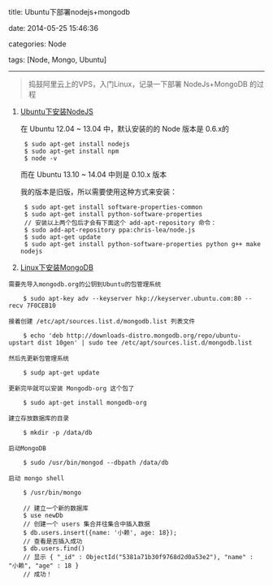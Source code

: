 title: Ubuntu下部署nodejs+mongodb

date: 2014-05-25 15:46:36

categories: Node

tags: [Node, Mongo, Ubuntu]

---

> 捣鼓阿里云上的VPS，入门Linux，记录一下部署 NodeJs+MongoDB 的过程

1. [Ubuntu下安装NodeJS](https://github.com/joyent/node/wiki/Installing-Node.js-via-package-manager#ubuntu-mint-elementary-os)

	在 Ubuntu 12.04 ~ 13.04 中，默认安装的的 Node 版本是 0.6.x的

		$ sudo apt-get install nodejs
		$ sudo apt-get install npm
		$ node -v
		
	而在 Ubuntu 13.10 ~ 14.04 中则是 0.10.x 版本
	
	我的版本是旧版，所以需要使用这种方式来安装：
	
		$ sudo apt-get install software-properties-common
		$ sudo apt-get install python-software-properties
		// 安装以上两个包后才会有下面这个 add-apt-repository 命令：
		$ sudo add-apt-repository ppa:chris-lea/node.js
		$ sudo apt-get update
		$ sudo apt-get install python-software-properties python g++ make nodejs
		

2. [Linux下安装MongoDB](http://docs.mongodb.org/manual/tutorial/install-mongodb-on-linux/)

<!-- more -->

	需要先导入mongodb.org的公钥到Ubuntu的包管理系统
	
		$ sudo apt-key adv --keyserver hkp://keyserver.ubuntu.com:80 --recv 7F0CEB10
	
	接着创建 /etc/apt/sources.list.d/mongodb.list 列表文件
	
		$ echo 'deb http://downloads-distro.mongodb.org/repo/ubuntu-upstart dist 10gen' | sudo tee /etc/apt/sources.list.d/mongodb.list
		
	然后先更新包管理系统
	
		$ sudp apt-get update
		
	更新完毕就可以安装 Mongodb-org 这个包了
	
		$ sudo apt-get install mongodb-org
	
	建立存放数据库的目录
		
		$ mkdir -p /data/db
	
	启动MongoDB	
		
		$ sudo /usr/bin/mongod --dbpath /data/db
	
	启动 mongo shell 
	
		$ /usr/bin/mongo
	
		// 建立一个新的数据库
		$ use newDb
		// 创建一个 users 集合并往集合中插入数据
		$ db.users.insert({name: '小赖', age: 18});
		// 查看是否插入成功
		$ db.users.find()
		// 显示 { "_id" : ObjectId("5381a71b30f9768d2d0a53e2"), "name" : "小赖", "age" : 18 }
		// 成功！
	
		
		
			
					
